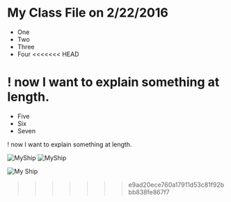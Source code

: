 # My Class File on 2/22/2016

- One
- Two
- Three
- Four
<<<<<<< HEAD

! now I want to explain something at length. 
=======
- Five
- Six
- Seven

! now I want to explain something at length. 

<img class="twenty-five-percent" src="/images/ship.jpg" alt="MyShip">

<img class="fifty-percent" src="/images/ship.jpg" alt="MyShip">

![My Ship](/images/ship.jpg)

>>>>>>> e9ad20ece760a17911d53c81f92bbb838fe867f7
